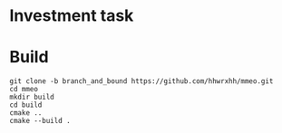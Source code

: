 # Investment task


# Build

```
git clone -b branch_and_bound https://github.com/hhwrxhh/mmeo.git
cd mmeo
mkdir build
cd build
cmake ..
cmake --build .
```
